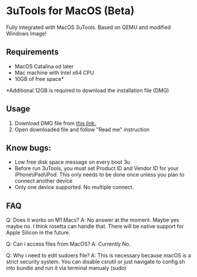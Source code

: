 # 3uTools for MacOS (Beta)
Fully integrated with MacOS 3uTools. Based on QEMU and modified Windows Image! 

## Requirements
- MacOS Catalina od later
- Mac machine with Intel x64 CPU
- 10GB of free space*

*Additional 12GB is required to download the installation file (DMG)

## Usage
  1. Download DMG file from [this link.](https://twitter.com/UHardware_PL)
  2. Open downloaded file and follow "Read me" instruction

## Know bugs: 
  - Low free disk space message on every boot 3u
  - Before run 3uTools, you must set Product ID and Vendor ID for your iPhone\iPad\iPod. This only needs to be done once unless you plan to connect another device
  - Only one device supported. No multiple connect.

## FAQ
  Q: Does it works on M1 Macs?
  A: No answer at the moment. Maybe yes maybe no. I think rosetta can handle that. There will be native support for Apple Silicon in the future.

  Q: Can i access files from MacOS?
  A: Currently No. 

  Q: Why i need to edit sudoers file?
  A: This is necessary because macOS is a strict security system. You can disable csrutil or just navigate to config.sh into bundle and run it via terminal manualy (sudo)

